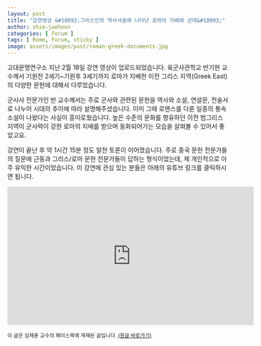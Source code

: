 ```yaml
---
layout: post
title: "강연영상 &#10092;그리스인의 역사서술에 나타난 로마의 지배와 군대&#10093;"
author: shim-jaehoon
categories: [ Forum ]
tags: [ Rome, Forum, sticky ]
image: assets/images/post/roman-greek-documents.jpg
---
```


고대문명연구소 지난 2월 18일 강연 영상이 업로드되었습니다. 육군사관학교 반기현 교수께서 기원전 2세기~기원후 3세기까지 로마가 지배한 이전 그리스 지역(Greek East)의 다양한 문헌에 대해서 다루었습니다.

군사사 전문가인 반 교수께서는 주로 군사와 관련된 문헌을 역사와 소설, 연설문, 전술서로 나누어 시대의 추이에 따라 설명해주셨습니다. 이미 그때 로맨스를 다룬 일종의 통속소설이 나왔다는 사실이 흥미로웠습니다. 높은 수준의 문화를 향유하던 이전 범그리스 지역이 군사력이 강한 로마의 지배를 받으며 동화되어가는 모습을 살펴볼 수 있어서 좋았고요.

강연이 끝난 후 약 1시간 15분 정도 알찬 토론이 이어졌습니다. 주로 중국 문헌 전문가들의 질문에 근동과 그리스/로마 문헌 전문가들이 답하는 형식이었는데, 제 개인적으로 아주 유익한 시간이었습니다. 이 강연에 관심 있는 분들은 아래의 유튜브 링크를 클릭하시면 됩니다.

<iframe width="560" height="315" src="https://www.youtube.com/embed/OMzAGpX6p5Q" title="YouTube video player" frameborder="0" allow="accelerometer; autoplay; clipboard-write; encrypted-media; gyroscope; picture-in-picture; web-share" allowfullscreen></iframe>

<span class="text-muted"><small>
이 글은 심재훈 교수의 페이스북에 게재된 글입니다. <a href="https://www.facebook.com/jaehoon.shim.399/posts/pfbid027XrGUand8dYFYyKYnadFr9gMhgRneBjgjZhZtazGH7GkARWcVtiyUPmV5TXoNjapl" target="_blank">(원글 바로가기)</a>
</small></span>
